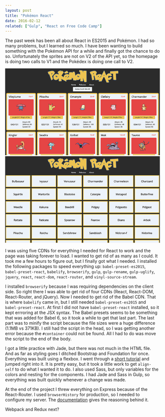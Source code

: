 ```yaml
---
layout: post
title: "Pokémon React"
date: 2016-02-12
related: ["Gulp", "React on Free Code Camp"]
---
```

The past week has been all about React in ES2015 and Pokémon. I had so many problems, but I learned so much. I have been wanting to build something with the Pokémon API for a while and finally got the chance to do so. Unfortunately the sprites are not on V2 of the API yet, so the homepage is doing two calls to V1 and the Pokédex is doing one call to V2.

<img src="/assets/images/pokemon-1.png">

<img src="/assets/images/pokemon-2.png">

I was using five CDNs for everything I needed for React to work and the page was taking forever to load. I wanted to get rid of as many as I could. It took me a few hours to figure out, but I finally got what I needed. I installed the following packages to speed everything up: `babel-preset-es2015`, `babel-preset-react`, `babelify`, `browserify`, `gulp`, `gulp-rename`, `gulp-uglify`, `jquery`, `react`, `react-dom`, `react-router`, and `vinyl-source-stream`.

<script src="https://gist.github.com/thomasvaeth/6186a9a6c22b14fb9c43.js"></script>
<script src="https://gist.github.com/thomasvaeth/e7cf3ce2588960c5a709.js"></script>

I installed `browserify` because I was requiring dependencies on the client side. So right there I was able to get rid of four CDNs (React, React-DOM, React-Router, and jQuery). Now I needed to get rid of the Babel CDN. That is where `babelify` came in, but I still needed `babel-preset-es2015` and `babel-preset-react`. At first I did not have `babel-preset-react` installed, so it kept errroring at the JSX syntax. The Babel presets seems to be something that was added for Babel 6, so it took a while to get that last part. The last part was to minify the script because the file sizes were a huge difference (1.1MB vs 371KB). I still had the script in the head, so I was getting another error because the `#container` could not be found. All I had to do was move the script to the end of the body.

I got a little practice with Jade, but there was not much in the HTML file. And as far as styling goes I ditched Bootstrap and Foundation for once. Everything was built using a flexbox. I went through a <a href="http://flexboxfroggy.com/" target="_blank">short tutorial</a> and jumped right into it. It is pretty easy, but it took a little work to get `align-self` to do what I wanted it to do. I also used Sass, but only variables for the colors and nesting for the components. I had Jade and Sass in Gulp, so everything was built quickly whenever a change was made.

At the end of the project I threw everything on Express because of the React-Router. I used `browserHistory` for production, so I needed to configure my server. The <a href="https://github.com/reactjs/react-router/blob/latest/docs/guides/Histories.md" target="_blank">documentation</a> gives the reasoning behind it.

Webpack and Redux next?
